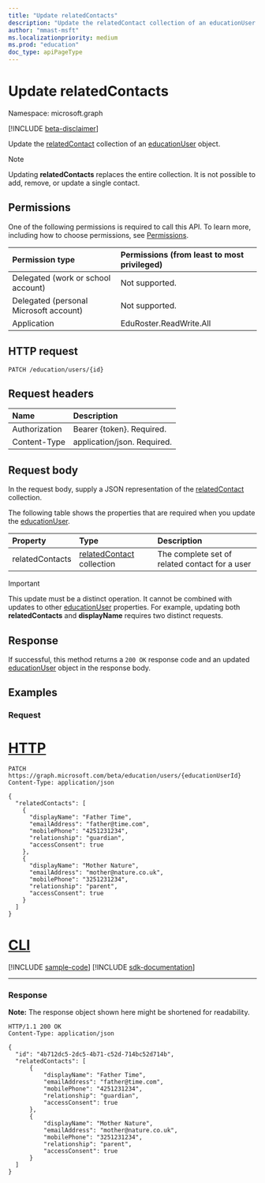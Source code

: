 ```yaml
---
title: "Update relatedContacts"
description: "Update the relatedContact collection of an educationUser object."
author: "mmast-msft"
ms.localizationpriority: medium
ms.prod: "education"
doc_type: apiPageType
---
```


# Update relatedContacts

Namespace: microsoft.graph

[!INCLUDE [beta-disclaimer](../../includes/beta-disclaimer.md)]

Update the [relatedContact](../resources/relatedContact.md) collection of an [educationUser](../resources/educationuser.md) object.

> [!NOTE]
> Updating **relatedContacts** replaces the entire collection. It is not possible to add, remove, or update a single contact.

## Permissions

One of the following permissions is required to call this API. To learn more, including how to choose permissions, see [Permissions](/graph/permissions-reference).

| Permission type                        | Permissions (from least to most privileged) |
| :------------------------------------- | :------------------------------------------ |
| Delegated (work or school account)     | Not supported.                              |
| Delegated (personal Microsoft account) | Not supported.                              |
| Application                            | EduRoster.ReadWrite.All                     |

## HTTP request

<!-- {
  "blockType": "ignored"
}
-->

```http
PATCH /education/users/{id}
```

## Request headers

| Name          | Description                 |
| :------------ | :-------------------------- |
| Authorization | Bearer {token}. Required.   |
| Content-Type  | application/json. Required. |

## Request body

In the request body, supply a JSON representation of the [relatedContact](../resources/relatedcontact.md) collection.

The following table shows the properties that are required when you update the [educationUser](../resources/educationuser.md).

| Property        | Type                                                        | Description                                    |
| :-------------- | :---------------------------------------------------------- | :--------------------------------------------- |
| relatedContacts | [relatedContact](../resources/relatedcontact.md) collection | The complete set of related contact for a user |

> [!IMPORTANT]
> This update must be a distinct operation. It cannot be combined with updates to other [educationUser](../resources/educationuser.md) properties.
> For example, updating both **relatedContacts** and **displayName** requires two distinct requests.

## Response

If successful, this method returns a `200 OK` response code and an updated [educationUser](../resources/educationuser.md) object in the response body.

## Examples

### Request


# [HTTP](#tab/http)
<!-- {
  "blockType": "request",
  "name": "update_educationuser_foruserID"
}
-->

```http
PATCH https://graph.microsoft.com/beta/education/users/{educationUserId}
Content-Type: application/json

{
  "relatedContacts": [
    {
      "displayName": "Father Time",
      "emailAddress": "father@time.com",
      "mobilePhone": "4251231234",
      "relationship": "guardian",
      "accessConsent": true
    },
    {
      "displayName": "Mother Nature",
      "emailAddress": "mother@nature.co.uk",
      "mobilePhone": "3251231234",
      "relationship": "parent",
      "accessConsent": true
    }
  ]
}
```

# [CLI](#tab/cli)
[!INCLUDE [sample-code](../includes/snippets/cli/update-educationuser-foruserid-cli-snippets.md)]
[!INCLUDE [sdk-documentation](../includes/snippets/snippets-sdk-documentation-link.md)]

---

### Response

**Note:** The response object shown here might be shortened for readability.

<!-- {
  "blockType": "response",
  "truncated": true,
  "@odata.type": "microsoft.graph.educationUser"
} -->

```http
HTTP/1.1 200 OK
Content-Type: application/json

{
  "id": "4b712dc5-2dc5-4b71-c52d-714bc52d714b",
  "relatedContacts": [
      {
          "displayName": "Father Time",
          "emailAddress": "father@time.com",
          "mobilePhone": "4251231234",
          "relationship": "guardian",
          "accessConsent": true
      },
      {
          "displayName": "Mother Nature",
          "emailAddress": "mother@nature.co.uk",
          "mobilePhone": "3251231234",
          "relationship": "parent",
          "accessConsent": true
      }
  ]
}
```
